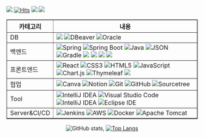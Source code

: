 <!-- Header Content -->
<img src="https://readme-typing-svg.herokuapp.com?font=Fira+Code&pause=1000&center=true&vCenter=true&random=false&width=500&lines=%F0%9F%91%8B+Hello+World!+WonIl+Goh+GitHub!"/> [![Hits](https://hits.seeyoufarm.com/api/count/incr/badge.svg?url=https%3A%2F%2Fgithub.com%2FGohWonil&count_bg=%2392988E&title_bg=%232247B2&icon=&icon_color=%23E7E7E7&title=visit&edge_flat=false)](https://hits.seeyoufarm.com)  <a href="https://url.kr/nylf4q"><img src="https://img.shields.io/badge/Link_Notion-E4405F?style=social&logo=notion&link=https://url.kr/nylf4q"/></a> <a href="mailto:kwi5124@naver.com"> <img src="https://img.shields.io/badge/Send_Email_Naver-E4405F?style=social&logo=Naver&link=https://url.kr/nylf4q"/></a>

<!-- My Stacks -->
<table border="1" align="center">
  <tr>
    <th>카테고리</th>
    <th>내용</th>
  </tr>
  <tr>
    <td>DB</td>
    <td>
      <img src="https://img.shields.io/badge/SQLDeveloper-F80000?style=flat&logo=&logoColor=white"> 
      <img src="https://img.shields.io/badge/dbeaver-382923?style=flat-square&logo=dbeaver&logoColor=white" alt="DBeaver">
      <img src="https://img.shields.io/badge/Oracle-F80000?style=flat-square&logo=Oracle&logoColor=white" alt="Oracle">
    </td>
  </tr>
  <tr>
    <td>백엔드</td>
    <td>
      <img src="https://img.shields.io/badge/Spring-6DB33F?style=flat-square&logo=spring&logoColor=white" alt="Spring">
      <img src="https://img.shields.io/badge/Spring_Boot-F2F4F9?style=flat-square&logo=spring-boot" alt="Spring Boot">
      <img src="https://img.shields.io/badge/java-%23ED8B00.svg?style=flat-square&logo=openjdk&logoColor=white" alt="Java">
      <img src="https://img.shields.io/badge/json-5E5C5C?style=flat-square&logo=json&logoColor=white" alt="JSON">   
      <img src="https://img.shields.io/badge/Gradle-02303A.svg?style=flat-square&logo=Gradle&logoColor=white" alt="Gradle">
      <img src="https://img.shields.io/badge/Spring Security-6DB33F?style=flat&logo=springsecurity&logoColor=white">
      <img src="https://img.shields.io/badge/SpringDataJPA-6DB33F?style=flat&logo=&logoColor=white">
      <img src="https://img.shields.io/badge/JQuery-0769AD?style=flat&logo=jquery&logoColor=white">
      <img src="https://img.shields.io/badge/Ajax-00758F?style=flat&logo=ajax&logoColor=white">
    </td>
  </tr>
  <tr>
    <td>프론트엔드</td>
    <td>
      <img src="https://img.shields.io/badge/React-20232A?style=flat-square&logo=react&logoColor=61DAFB" alt="React">
      <img src="https://img.shields.io/badge/CSS3-1572B6?style=flat-square&logo=css3&logoColor=white" alt="CSS3">
      <img src="https://img.shields.io/badge/HTML5-E34F26?style=flat-square&logo=html5&logoColor=white" alt="HTML5">
      <img src="https://img.shields.io/badge/JavaScript-323330?style=flat-square&logo=javascript&logoColor=F7DF1E" alt="JavaScript">
      <img src="https://img.shields.io/badge/Chart%20js-FF6384?style=flat-square&logo=chartdotjs&logoColor=white" alt="Chart.js">
      <img src="https://img.shields.io/badge/Thymeleaf-005F0F?style=flat-square&logo=Thymeleaf&logoColor=white" alt="Thymeleaf">
      <img src="https://img.shields.io/badge/Bootstrap-563D7C?style=flat-square&logo=bootstrap&logoColor=white  alt="bootstrap">
    </td>
  </tr>
  <tr>
    <td>협업</td>
    <td>
      <img src="https://img.shields.io/badge/Canva-%2300C4CC.svg?&style=flat-square&logo=Canva&logoColor=white" alt="Canva">
      <img src="https://img.shields.io/badge/Notion-000000?style=flat-square&logo=notion&logoColor=white" alt="Notion">
      <img src="https://img.shields.io/badge/GIT-E44C30?style=flat-square&logo=git&logoColor=white" alt="Git">
      <img src="https://img.shields.io/badge/GitHub-100000?style=flat-square&logo=github&logoColor=white" alt="GitHub">
      <img src="https://img.shields.io/badge/Sourcetree-0052CC?style=flat-square&logo=Sourcetree&logoColor=white" alt="Sourcetree">
    </td>
  </tr>
  <tr>
    <td>Tool</td>
    <td>
      <img src="https://img.shields.io/badge/IntelliJ_IDEA-000000.svg?style=flat-square&logo=intellij-idea&logoColor=white" alt="IntelliJ IDEA">
      <img src="https://img.shields.io/badge/Visual_Studio_Code-0078D4?style=flat-square&logo=visual%20studio%20code&logoColor=white" alt="Visual Studio Code">
      <img src="https://img.shields.io/badge/IntelliJIDEA-4285F4?style=flat-square&logo=intellij-idea&logoColor=white" alt="IntelliJ IDEA">
      <img src="https://img.shields.io/badge/EclipseIDE-4285F4?style=flat-square&logo=eclipse-ide&logoColor=white" alt="Eclipse IDE">
    </td>
  </tr>
  <tr>
    <td>Server&CI/CD</td>
    <td>
      <img src="https://img.shields.io/badge/jenkins-%232C5263.svg?style=flat-square&logo=jenkins&logoColor=white" alt="Jenkins">
      <img src="https://img.shields.io/badge/AWS-%23FF9900.svg?style=flat-square&logo=amazon-aws&logoColor=white" alt="AWS">
      <img src="https://img.shields.io/badge/docker-%230db7ed.svg?style=flat-square&logo=docker&logoColor=white" alt="Docker">
      <img src="https://img.shields.io/badge/apache%20tomcat-%23F8DC75.svg?style=flat-square&logo=apache-tomcat&logoColor=black" alt="Apache Tomcat">
    </td>
  </tr>
</table>

<div align="center">
  
![GitHub stats](https://github-readme-stats.vercel.app/api?username=GohWonil&show_icons=true&theme=radical), [![Top Langs](https://github-readme-stats.vercel.app/api/top-langs/?username=GohWonil&layout=donut)](https://github.com/GohWonil/github-readme-stats)

</div>

<!--
[![Top Langs](https://github-readme-stats.vercel.app/api/top-langs/?username=GohWonil&layout=compact&card_width=445&hide=html,css)](https://github.com/GohWonil)
-->
